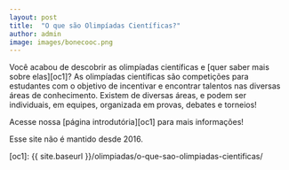 ```yaml
---
layout: post
title:  "O que são Olimpíadas Científicas?"
author: admin
image: images/bonecooc.png
---
```

Você acabou de descobrir as olimpíadas científicas e [quer saber mais sobre elas][oc1]?
As olimpíadas científicas são competições para estudantes com o objetivo de incentivar e encontrar talentos nas diversas áreas de conhecimento. Existem de diversas áreas, e podem ser individuais, em equipes, organizada em provas, debates e torneios!

Acesse nossa [página introdutória][oc1] para mais informações!

Esse site não é mantido desde 2016.

[oc1]: {{ site.baseurl }}/olimpiadas/o-que-sao-olimpiadas-cientificas/ 

